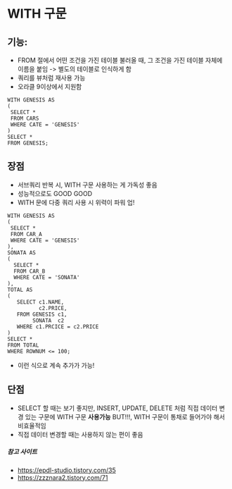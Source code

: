 # WITH 구문

## 기능:

- FROM 절에서 어떤 조건을 가진 테이블 불러올 때, 그 조건을 가진 테이블 자체에 이름을 붙임 -> 별도의 테이블로 인식하게 함
- 쿼리를 뷰처럼 재사용 가능
- 오라클 9이상에서 지원함

```ORACLE
WITH GENESIS AS
(
 SELECT *
 FROM CARS
 WHERE CATE = 'GENESIS'
)
SELECT * 
FROM GENESIS;
```

## 장점

- 서브쿼리 반복 시, WITH 구문 사용하는 게 가독성 좋음
- 성능적으로도 GOOD GOOD
- WITH 문에 다중 쿼리 사용 시 위력이 파워 업!

```ORACLE
WITH GENESIS AS
(
 SELECT *
 FROM CAR_A
 WHERE CATE = 'GENESIS'
),
SONATA AS
(
  SELECT * 
  FROM CAR_B
  WHERE CATE = 'SONATA'
),
TOTAL AS
(
   SELECT c1.NAME,
   		  c2.PRICE,
   FROM GENESIS c1,
        SONATA  c2
   WHERE c1.PRCICE = c2.PRICE
)
SELECT * 
FROM TOTAL
WHERE ROWNUM <= 100;
```

- 이런 식으로 계속 추가가 가능!

## 단점

- SELECT 할 때는 보기 좋지만, INSERT, UPDATE, DELETE 처럼 직접 데이터 변경 있는 구문에  WITH 구문 **사용가능** BUT!!!, WITH 구문이 통채로 들어가야 해서 비효율적임
- 직접 데이터 변경할 때는 사용하지 않는 편이 좋음

##### 참고 사이트

- https://epdl-studio.tistory.com/35
- https://zzznara2.tistory.com/71

